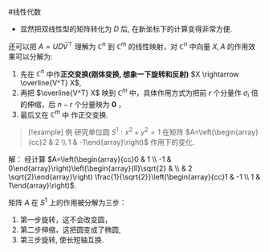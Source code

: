 #线性代数 

- 显然把双线性型的矩阵转化为 $D$ 后, 在新坐标下的计算变得非常方便.

还可以把 $A=U D \bar{V}^{\top}$ 理解为 $\mathbb{C}^n$ 到 $\mathbb{C}^m$ 的线性映射，对 $\mathbb{C}^n$ 中向量 $X, A$ 的作用效果可以分解为:
1. 先在 $\mathbb{C}^n$ 中作**正交变换(刚体变换, 想象一下旋转和反射)** $X \rightarrow \overline{V^T} X$, 
2. 再把 $\overline{V^T} X$ 映到 $\mathbb{C}^m$ 中，具体作用方式为把前 $r$ 个分量作 $\sigma_i$ 倍的伸缩，后 $n-r$ 个分量映为 $\mathbf{0}$ ，
3. 最后又在 $\mathbb{C}^m$ 中 作正交变换.


>[!example] 例
>研究单位圆 $S^1: x^2+y^2=1$ 在矩阵 $A=\left(\begin{array}{cc}2 & 2 \\ 1 & -1\end{array}\right)$ 作用下的变化.

解： 经计算 $A=\left(\begin{array}{cc}0 & 1 \\ -1 & 0\end{array}\right)\left(\begin{array}{ll}\sqrt{2} & \\ & 2 \sqrt{2}\end{array}\right) \frac{1}{\sqrt{2}}\left(\begin{array}{cc}1 & -1 \\ 1 & 1\end{array}\right)$.

矩阵 $A$ 在 $S^1$ 上的作用被分解为三步：
1. 第一步旋转，这不会改变圆，
2. 第二步伸缩，这把圆变成了椭圆, 
3. 第三步旋转, 使长短轴互换.